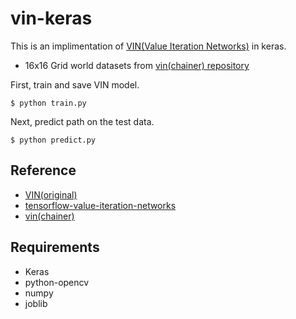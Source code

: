 # vin-keras

This is an implimentation of [VIN(Value Iteration Networks)](https://arxiv.org/abs/1602.02867) in keras.

* 16x16 Grid world datasets from [vin(chainer) repository](https://github.com/peisuke/vin)

First, train and save VIN model.

    $ python train.py

Next, predict path on the test data.

    $ python predict.py

## Reference
* [VIN(original)](https://github.com/avivt/VIN)
* [tensorflow-value-iteration-networks](https://github.com/TheAbhiKumar/tensorflow-value-iteration-networks)
* [vin(chainer)](https://github.com/peisuke/vin)

## Requirements
* Keras
* python-opencv
* numpy
* joblib